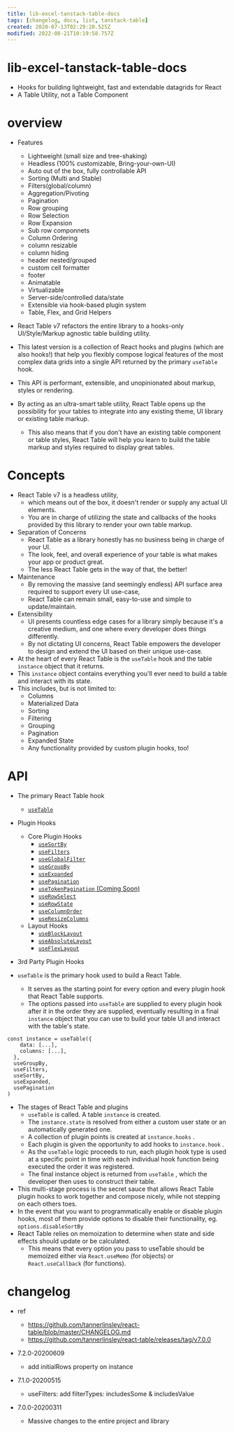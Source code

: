 ```yaml
---
title: lib-excel-tanstack-table-docs
tags: [changelog, docs, list, tanstack-table]
created: 2020-07-13T02:29:20.525Z
modified: 2022-08-21T10:19:58.757Z
---
```


# lib-excel-tanstack-table-docs

- Hooks for building lightweight, fast and extendable datagrids for React
- A Table Utility, not a Table Component

# overview

- Features
  - Lightweight (small size and tree-shaking)
  - Headless (100% customizable, Bring-your-own-UI)
  - Auto out of the box, fully controllable API
  - Sorting (Multi and Stable)
  - Filters(global/column)
  - Aggregation/Pivoting
  - Pagination
  - Row grouping
  - Row Selection
  - Row Expansion
  - Sub row componnets
  - Column Ordering
  - column resizable
  - column hiding
  - header nested/grouped
  - custom cell formatter
  - footer
  - Animatable
  - Virtualizable
  - Server-side/controlled data/state
  - Extensible via hook-based plugin system
  - Table, Flex, and Grid Helpers

- React Table v7 refactors the entire library to a hooks-only UI/Style/Markup agnostic table building utility.
- This latest version is a collection of React hooks and plugins (which are also hooks!) that help you flexibly compose logical features of the most complex data grids into a single API returned by the primary `useTable` hook. 
- This API is performant, extensible, and unopinionated about markup, styles or rendering.
- By acting as an ultra-smart table utility, React Table opens up the possibility for your tables to integrate into any existing theme, UI library or existing table markup. 
  - This also means that if you don't have an existing table component or table styles, React Table will help you learn to build the table markup and styles required to display great tables.

# Concepts

- React Table v7 is a headless utility, 
  - which means out of the box, it doesn't render or supply any actual UI elements.
  - You are in charge of utilizing the state and callbacks of the hooks provided by this library to render your own table markup.
- Separation of Concerns 
  - React Table as a library honestly has no business being in charge of your UI. 
  - The look, feel, and overall experience of your table is what makes your app or product great. 
  - The less React Table gets in the way of that, the better!
- Maintenance  
  - By removing the massive (and seemingly endless) API surface area required to support every UI use-case, 
  - React Table can remain small, easy-to-use and simple to update/maintain.
- Extensibility  
  - UI presents countless edge cases for a library simply because it's a creative medium, and one where every developer does things differently. 
  - By not dictating UI concerns, React Table empowers the developer to design and extend the UI based on their unique use-case.
- At the heart of every React Table is the `useTable` hook and the table `instance` object that it returns. 
- This `instance` object contains everything you'll ever need to build a table and interact with its state. 
- This includes, but is not limited to:
  - Columns
  - Materialized Data
  - Sorting
  - Filtering
  - Grouping
  - Pagination
  - Expanded State
  - Any functionality provided by custom plugin hooks, too!

# API 

- The primary React Table hook
  - [ `useTable` ](https://react-table.tanstack.com/docs/api/useTable)
- Plugin Hooks
  - Core Plugin Hooks
    - [ `useSortBy` ](./useSortBy.md)
    - [ `useFilters` ](./useFilters.md)
    - [ `useGlobalFilter` ](./useGlobalFilter.md)
    - [ `useGroupBy` ](./useGroupBy.md)
    - [ `useExpanded` ](./useExpanded.md)
    - [ `usePagination` ](./usePagination.md)
    - [ `useTokenPagination` (Coming Soon)](./useTokenPagination.md)
    - [ `useRowSelect` ](./useRowSelect.md)
    - [ `useRowState` ](./useRowState.md)
    - [ `useColumnOrder` ](./useColumnOrder.md)
    - [ `useResizeColumns` ](./useResizeColumns.md)
  - Layout Hooks
    - [ `useBlockLayout` ](./useBlockLayout.md)
    - [ `useAbsoluteLayout` ](./useAbsoluteLayout.md)
    - [ `useFlexLayout` ](./useFlexLayout.md)
- 3rd Party Plugin Hooks

- `useTable` is the primary hook used to build a React Table. 
  - It serves as the starting point for every option and every plugin hook that React Table supports. 
  - The options passed into `useTable` are supplied to every plugin hook after it in the order they are supplied, eventually resulting in a final `instance` object that you can use to build your table UI and interact with the table's state.

``` JS
const instance = useTable({
    data: [...],
    columns: [...],
  },
  useGroupBy,
  useFilters,
  useSortBy,
  useExpanded,
  usePagination
)
```

- The stages of React Table and plugins
  - `useTable` is called. A table `instance` is created.
  - The `instance.state` is resolved from either a custom user state or an automatically generated one.
  - A collection of plugin points is created at `instance.hooks` .
  - Each plugin is given the opportunity to add hooks to `instance.hook` .
  - As the `useTable` logic proceeds to run, each plugin hook type is used at a specific point in time with each individual hook function being executed the order it was registered.
  - The final instance object is returned from `useTable` , which the developer then uses to construct their table.
- This multi-stage process is the secret sauce that allows React Table plugin hooks to work together and compose nicely, while not stepping on each others toes.
- In the event that you want to programmatically enable or disable plugin hooks, most of them provide options to disable their functionality, eg. `options.disableSortBy`
- React Table relies on memoization to determine when state and side effects should update or be calculated. 
  - This means that every option you pass to useTable should be memoized either via `React.useMemo` (for objects) or `React.useCallback` (for functions).

# changelog

- ref
  - https://github.com/tannerlinsley/react-table/blob/master/CHANGELOG.md
  - https://github.com/tannerlinsley/react-table/releases/tag/v7.0.0

- 7.2.0-20200609
  - add initialRows property on instance 
- 7.1.0-20200515
  - useFilters: add filterTypes: includesSome & includesValue
- 7.0.0-20200311
  - Massive changes to the entire project and library
